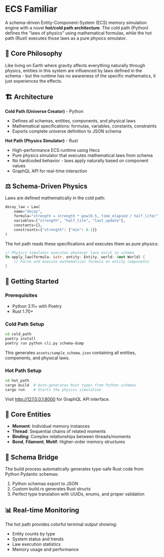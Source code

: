 # ECS Familiar

A schema-driven Entity-Component-System (ECS) memory simulation engine with a novel **hot/cold path architecture**. The cold path (Python) defines the "laws of physics" using mathematical formulas, while the hot path (Rust) executes those laws as a pure physics simulator.

## 🌌 Core Philosophy 

Like living on Earth where gravity affects everything naturally through physics, entities in this system are influenced by laws defined in the schema - but the runtime has no awareness of the specific mathematics, it just experiences the effects.

## 🏗️ Architecture

**Cold Path (Universe Creator)** - Python
- Defines all schemas, entities, components, and physical laws
- Mathematical specifications: formulas, variables, constants, constraints  
- Exports complete universe definition to JSON schema

**Hot Path (Physics Simulator)** - Rust  
- High-performance ECS runtime using Hecs
- Pure physics simulator that executes mathematical laws from schema
- No hardcoded behavior - laws apply naturally based on component values
- GraphQL API for real-time interaction

## ⚖️ Schema-Driven Physics

Laws are defined mathematically in the cold path:

```python
decay_law = Law(
    name="decay",
    formula="strength = strength * pow(0.5, time_elapsed / half_life)",
    variables=["strength", "half_life", "last_update"], 
    constants={},
    constraints={"strength": {"min": 0.1}}
)
```

The hot path reads these specifications and executes them as pure physics:

```rust
// Physics simulator executes whatever laws exist in schema
fn apply_law(formula: &str, entity: Entity, world: &mut World) {
    // Parse and execute mathematical formula on entity components
}
```

## 🚀 Getting Started

### Prerequisites
- Python 3.11+ with Poetry
- Rust 1.70+

### Cold Path Setup

```bash
cd cold_path
poetry install
poetry run python cli.py schema-dump
```

This generates `assets/sample_schema.json` containing all entities, components, and physical laws.

### Hot Path Setup

```bash
cd hot_path
cargo build  # Auto-generates Rust types from Python schemas
cargo run    # Starts the physics simulation
```

Visit http://127.0.0.1:8000 for GraphQL API interface.

## 🧬 Core Entities

- **Moment**: Individual memory instances
- **Thread**: Sequential chains of related moments  
- **Binding**: Complex relationships between threads/moments
- **Bond**, **Filament**, **Motif**: Higher-order memory structures

## 🔗 Schema Bridge

The build process automatically generates type-safe Rust code from Python Pydantic schemas:

1. Python schemas export to JSON
2. Custom build.rs generates Rust structs 
3. Perfect type translation with UUIDs, enums, and proper validation

## 📊 Real-time Monitoring

The hot path provides colorful terminal output showing:
- Entity counts by type
- System status and trends  
- Law execution statistics
- Memory usage and performance 